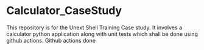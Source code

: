 # Calculator_CaseStudy
This repository is for the Unext Shell Training Case study. It involves a calculator python application along with unit tests which shall be done using github actions. 
Github actions done
